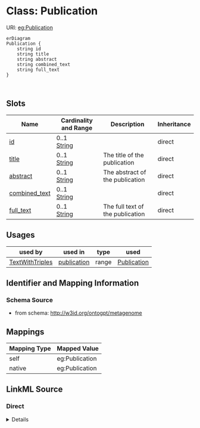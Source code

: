 # Class: Publication



URI: [eg:Publication](http://w3id.org/ontogpt/environmental-metagenome/Publication)


```mermaid
erDiagram
Publication {
    string id  
    string title  
    string abstract  
    string combined_text  
    string full_text  
}



```



<!-- no inheritance hierarchy -->


## Slots

| Name | Cardinality and Range | Description | Inheritance |
| ---  | --- | --- | --- |
| [id](id.md) | 0..1 <br/> [String](String.md) |  | direct |
| [title](title.md) | 0..1 <br/> [String](String.md) | The title of the publication | direct |
| [abstract](abstract.md) | 0..1 <br/> [String](String.md) | The abstract of the publication | direct |
| [combined_text](combined_text.md) | 0..1 <br/> [String](String.md) |  | direct |
| [full_text](full_text.md) | 0..1 <br/> [String](String.md) | The full text of the publication | direct |





## Usages

| used by | used in | type | used |
| ---  | --- | --- | --- |
| [TextWithTriples](TextWithTriples.md) | [publication](publication.md) | range | [Publication](Publication.md) |






## Identifier and Mapping Information







### Schema Source


* from schema: http://w3id.org/ontogpt/metagenome





## Mappings

| Mapping Type | Mapped Value |
| ---  | ---  |
| self | eg:Publication |
| native | eg:Publication |





## LinkML Source

<!-- TODO: investigate https://stackoverflow.com/questions/37606292/how-to-create-tabbed-code-blocks-in-mkdocs-or-sphinx -->

### Direct

<details>
```yaml
name: Publication
from_schema: http://w3id.org/ontogpt/metagenome
rank: 1000
attributes:
  id:
    name: id
    description: The publication identifier
    from_schema: http://w3id.org/ontogpt/metagenome
  title:
    name: title
    description: The title of the publication
    from_schema: http://w3id.org/ontogpt/metagenome
    rank: 1000
  abstract:
    name: abstract
    description: The abstract of the publication
    from_schema: http://w3id.org/ontogpt/metagenome
    rank: 1000
  combined_text:
    name: combined_text
    from_schema: http://w3id.org/ontogpt/metagenome
    rank: 1000
  full_text:
    name: full_text
    description: The full text of the publication
    from_schema: http://w3id.org/ontogpt/metagenome
    rank: 1000

```
</details>

### Induced

<details>
```yaml
name: Publication
from_schema: http://w3id.org/ontogpt/metagenome
rank: 1000
attributes:
  id:
    name: id
    description: The publication identifier
    from_schema: http://w3id.org/ontogpt/metagenome
    alias: id
    owner: Publication
    domain_of:
    - NamedEntity
    - Publication
    range: string
  title:
    name: title
    description: The title of the publication
    from_schema: http://w3id.org/ontogpt/metagenome
    rank: 1000
    alias: title
    owner: Publication
    domain_of:
    - Publication
    range: string
  abstract:
    name: abstract
    description: The abstract of the publication
    from_schema: http://w3id.org/ontogpt/metagenome
    rank: 1000
    alias: abstract
    owner: Publication
    domain_of:
    - Publication
    range: string
  combined_text:
    name: combined_text
    from_schema: http://w3id.org/ontogpt/metagenome
    rank: 1000
    alias: combined_text
    owner: Publication
    domain_of:
    - Publication
    range: string
  full_text:
    name: full_text
    description: The full text of the publication
    from_schema: http://w3id.org/ontogpt/metagenome
    rank: 1000
    alias: full_text
    owner: Publication
    domain_of:
    - Publication
    range: string

```
</details>